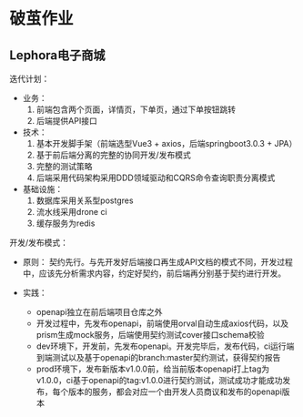 # 破茧作业


## Lephora电子商城



迭代计划：
 + 业务：
    1. 前端包含两个页面，详情页，下单页，通过下单按钮跳转
    2. 后端提供API接口
 + 技术：
    1. 基本开发脚手架（前端选型Vue3 + axios，后端springboot3.0.3 + JPA）
    2. 基于前后端分离的完整的协同开发/发布模式
    3. 完整的测试策略
    4. 后端采用代码架构采用DDD领域驱动和CQRS命令查询职责分离模式
 + 基础设施：
    1. 数据库采用关系型postgres
    2. 流水线采用drone ci
    3. 缓存服务为redis


开发/发布模式：

+ 原则： 契约先行。与先开发好后端接口再生成API文档的模式不同，开发过程中，应该先分析需求内容，约定好契约，前后端再分别基于契约进行开发。

+ 实践：
    + openapi独立在前后端项目仓库之外
    + 开发过程中，先发布openapi，前端使用orval自动生成axios代码，以及prism生成mock服务，后端使用契约测试cover接口schema校验
    + dev环境下，开发前，先发布openapi。开发完毕后，发布代码，ci运行端到端测试以及基于openapi的branch:master契约测试，获得契约报告
    + prod环境下，发布新版本v1.0.0前，给当前版本openapi打上tag为v1.0.0，ci基于openapi的tag:v1.0.0进行契约测试，测试成功才能成功发布，每个版本的服务，都会对应一个由开发人员商议和发布的openapi版本
